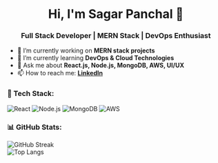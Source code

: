 <h1 align="center">Hi, I'm Sagar Panchal 👋</h1>
<h3 align="center">Full Stack Developer | MERN Stack | DevOps Enthusiast</h3>

- 🔭 I’m currently working on **MERN stack projects**  
- 🌱 I’m currently learning **DevOps & Cloud Technologies**  
- 💬 Ask me about **React.js, Node.js, MongoDB, AWS, UI/UX**  
- 📫 How to reach me: **[LinkedIn](https://www.linkedin.com/in/your-linkedin)**  

### 🚀 Tech Stack:
![React](https://img.shields.io/badge/React-20232A?style=for-the-badge&logo=react&logoColor=61DAFB)
![Node.js](https://img.shields.io/badge/Node.js-43853D?style=for-the-badge&logo=node.js&logoColor=white)
![MongoDB](https://img.shields.io/badge/MongoDB-4EA94B?style=for-the-badge&logo=mongodb&logoColor=white)
![AWS](https://img.shields.io/badge/AWS-FF9900?style=for-the-badge&logo=amazon-aws&logoColor=white)

### 📊 GitHub Stats:
![GitHub Streak](https://github-readme-streak-stats.herokuapp.com/?user=sagarpanchal&theme=dark)  
![Top Langs](https://github-readme-stats.vercel.app/api/top-langs/?username=sagarpanchal&layout=compact&theme=dark)

